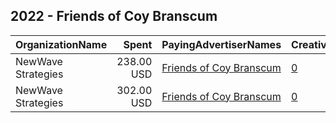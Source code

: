 ## 2022 - Friends of Coy Branscum 
|OrganizationName|Spent|PayingAdvertiserNames|CreativeUrls|Impressions|Genders|AgeBrackets|CountryCodes|BillingAddresses|CandidateBallotInformation|
|:---|---:|:---|:---|---:|:---|:---|:---|:---|:---|
|NewWave Strategies|238.00 USD|[Friends of Coy Branscum](2022/Friends_of_Coy_Branscum.md)|[0](https://www.snap.com/political-ads/asset/72052c08f38d2bc12eb116ced91ae794a0d54975d5d0f32d1e47420369c74b72?mediaType=mp4)|24,392||18+|united states|US|Coy Branscum|
|NewWave Strategies|302.00 USD|[Friends of Coy Branscum](2022/Friends_of_Coy_Branscum.md)|[0](https://www.snap.com/political-ads/asset/b0f629956e8390c82c60b90734ff2e310bf4c7a78115f176cd63a86e78ee1be6?mediaType=mp4)|38,412||18+|united states|US|Coy Branscum|
